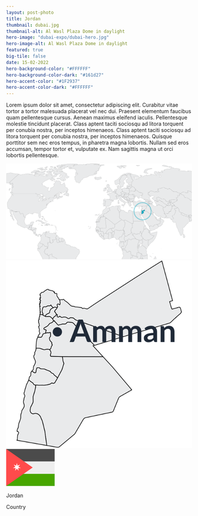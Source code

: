 ```yaml
---
layout: post-photo
title: Jordan
thumbnail: dubai.jpg
thumbnail-alt: Al Wasl Plaza Dome in daylight
hero-image: "dubai-expo/dubai-hero.jpg"
hero-image-alt: Al Wasl Plaza Dome in daylight
featured: true
big-tile: false
date: 15-02-2022
hero-background-color: "#FFFFFF"
hero-background-color-dark: "#161d27"
hero-accent-color: "#1F2937"
hero-accent-color-dark: "#FFFFFF"
---
```


Lorem ipsum dolor sit amet, consectetur adipiscing elit. Curabitur vitae tortor a tortor malesuada placerat vel nec dui. Praesent elementum faucibus quam pellentesque cursus. Aenean maximus eleifend iaculis. Pellentesque molestie tincidunt placerat. Class aptent taciti sociosqu ad litora torquent per conubia nostra, per inceptos himenaeos. Class aptent taciti sociosqu ad litora torquent per conubia nostra, per inceptos himenaeos. Quisque porttitor sem nec eros tempus, in pharetra magna lobortis. Nullam sed eros accumsan, tempor tortor et, vulputate ex. Nam sagittis magna ut orci lobortis pellentesque.

<!-- TODO should this be a component?? -->
<div class="grid-x grid-padding-x grid-margin-y">
  <div class="grid-x cell">
    <div class="map-container cell grid-x">
      <img class="map" src="../img/photography/jordan-2022/worldmap-jordan.svg" alt="Illustrated map of the world with a focus on Jordan">
      <div class="detail cell small-12 medium-shrink">
        <div class="detailed-map cell">
          <img src="../img/photography/jordan-2022/mapdetail-jordan.svg" alt="Illustrated map of Jordan">
        </div>
        <div class="detail-footer cell grid-x align-middle">
          <div class="cell small-2 medium-shrink flag-wrapper">
            <img src="../img/photography/flags/jordan.svg" alt="Flag of Jordan">
          </div>
          <div class="cell shrink text-wrapper">
            <p class="country-name">Jordan</p>
            <p class="country-label">Country</p>
          </div>
        </div>
      </div>
    </div>
  </div>
</div>